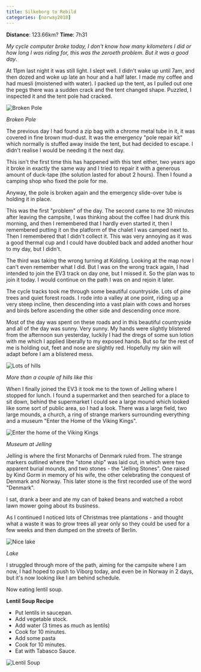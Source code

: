 ```yaml
---
title: Silkeborg to Rebild
categories: [norway2018]
---
```


**Distance**: 123.66km?
**Time**: 7h31

*My cycle computer broke today, I don't know how many kilometers I did or how
long I was riding for, this was the zeroeth problem. But it was a good day*.

At 11pm last night it was still light. I slept well. I didn't wake up until
7am, and then dozed and woke up late an hour and a half later. I made my
coffee and had muesli (moistened with water). I packed up the tent, as I
pulled out one the pegs there was a sudden crack and the tent changed shape.
Puzzled, I inspected it and the tent pole had cracked.

![Broken Pole](/images/norway/2018-06-26/IMG_20180626_085347.jpg)

*Broken Pole*

The previous day I had found a zip bag with a chrome metal tube in it, it was
covered in fine brown mud-dust. It was the emergency "pole repair kit" which
normally is stuffed away inside the tent, but had decided to escape. I didn't
realise I would be needing it the next day.


This isn't the first time this has happened with this tent either, two years
ago it broke in exactly the same way and I tried to repair it with a generous
amount of duck-tape (the solution lasted for about 2 hours). Then I found a
camping shop who fixed the pole for me.

Anyway, the pole is broken again and the emergency slide-over tube is holding
it in place.

This was the first "problem" of the day. The second came to me 30 minutes
after leaving the campsite, I was thinking about the coffee I had drunk this
morning, and then I remembered that I hardly even started it, then I
remembered putting it on the platform of the chalet I was camped next to. Then
I remembered that I didn't collect it. This was very annoying as it was a good
thermal cup and I could have doubled back and added another hour to my day,
but I didn't.

The third was taking the wrong turning at Kolding. Looking at the map now I
can't even remember what I did. But I was on the wrong track again, I had
intended to join the EV3 track on day one, but I missed it. So the plan was to
join it today. I would continue on the path I was on and rejoin it later.

The cycle tracks took me through some beautiful countryside. Lots of pine trees
and quiet forest roads. I rode into a valley at one point, riding up a very
steep incline, then descending into a vast plain with cows and horses and
birds before ascending the other side and descending once more.

Most of the day was spent on these roads and in this beautiful countryside and
all of the day was sunny. Very sunny. My hands were slightly blistered from
the afternoon sun yesterday, luckily I had the dregs of some sun lotion with
me which I applied liberally to my exposed hands. But so far the rest of me is
holding out, feet and nose are slightly red. Hopefully my skin will adapt
before I am a blistered mess.

![Lots of hills](/images/norway/2018-06-26/IMG_20180626_121632.jpg)

*More than a couple of hills like this*

When I finally joined the EV3 it took me to the town of Jelling where I
stopped for lunch. I found a supermarket and then searched for a place to sit
down, behind the supermarket I could see a large mound which looked like some
sort of public area, so I had a look. There was a large field, two large
mounds, a church, a ring of strange markers surrounding everything and a
museum "Enter the Home of the Viking Kings".

![Enter the home of the Viking Kings](/images/norway/2018-06-26/IMG_20180626_133421.jpg)

*Museum at Jelling*

Jelling is where the first Monarchs of Denmark ruled from. The strange markers
outlined where the "stone ship" was laid out, in which were two apparent
burial mounds, and two stones - the "Jelling Stones". One raised by Kind Gorm
in memory of his wife, the other celebrating the conquest of Denmark and
Norway. This later stone is the first recorded use of the word "Denmark".

I sat, drank a beer and ate my can of baked beans and watched a robot lawn
mower going about its business.

As I continued I noticed lots of Christmas tree plantations - and thought what
a waste it was to grow trees all year only so they could be used for a few
weeks and then dumped on the streets of Berlin.


![Nice lake](/images/norway/2018-06-26/IMG_20180626_165652.jpg)

*Lake*

I struggled through more of the path, aiming for the campsite where I am now,
I had hoped to push to Viborg today, and even be in Norway in 2 days, but it's
now looking like I am behind schedule.

Now eating lentil soup.

**Lentil Soup Recipe**

- Put lentils in saucepan.
- Add vegetable stock.
- Add water (3 times as much as lentils)
- Cook for 10 minutes.
- Add some pasta
- Cook for 10 minutes.
- Eat with Tabasco Sauce.

![Lentil Soup](/images/norway/2018-06-26/IMG_20180626_200120.jpg)
